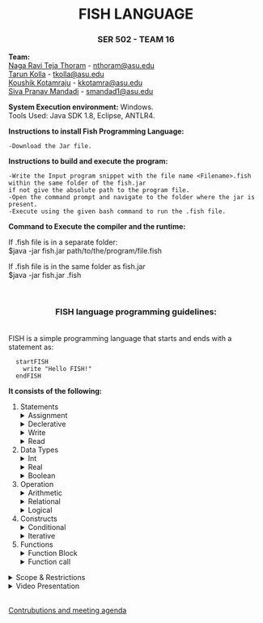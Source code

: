 
 <h1 align="center"> FISH LANGUAGE </h1>  
 <h3 align="center"> SER 502 - TEAM 16 </h3> 

 **Team:** <br> [Naga Ravi Teja Thoram](https://github.com/ravitejathoram)  - nthoram@asu.edu<br>
 [Tarun Kolla](https://github.com/tarunkolla) - tkolla@asu.edu<br>
 [Koushik Kotamraju](https://github.com/koushik1610) - kkotamra@asu.edu<br>
 [Siva Pranav Mandadi](https://github.com/mspranav) - smandad1@asu.edu<br>

 **System Execution environment:** Windows.<br>
 Tools Used: Java SDK 1.8, Eclipse, ANTLR4.<br>

 **Instructions to install Fish Programming Language:**<br>
 
    -Download the Jar file.
 
 **Instructions to build and execute the program:**<br>

    -Write the Input program snippet with the file name <Filename>.fish within the same folder of the fish.jar
    if not give the absolute path to the program file.
    -Open the command prompt and navigate to the folder where the jar is present.
    -Execute using the given bash command to run the .fish file. 
 
 **Command to Execute the compiler and the runtime:**<br>

  If .fish file is in a separate folder:<br>
  $java -jar fish.jar path/to/the/program/file.fish 

  If .fish file is in the same folder as fish.jar<br>
  $java -jar fish.jar <filename>.fish
 
 <br>

<h3 align="center"> FISH language programming guidelines: </h3>

 <br>
FISH is a simple programming language that starts and ends with a statement as: 
 
  
 ```
   startFISH
     write "Hello FISH!"
   endFISH
 ```
 
 **It consists of the following:**
 <ol type="1">

   <li>Statements</li>
  
  <details>
  <summary>Assignment</summary>
   <p>
    Fish language supports assignment statements and can be writen as: 
	   
   ```
   $f
   f = 1
   ```
   </p>
   </details>
  
  <details>
 <summary>Declerative</summary>
   <p>
  Data types should be declared with a $ sign as:
  
  ```
  $a $b
  ```
   </p>
    </details>
  
  <details>
 <summary>Write</summary>
   <p>
    Write is used to display a promt such as:
    
    ```
    $f
    f=27
    write f
    ```
   Write can also be used to display portion of a line: 
   
   ```
   write "Keep fishing"
   ```
   </p>
  </details>
  
  
  <details>
 <summary>Read</summary>
   <p>
    Read is used for obtaining input of the primitive types such as Int and can be writen as:
    
   ```
   $f
   write "give the value of f:"
   read f
   ```
   </p>
    </details>
 <li>Data Types</li>
 <details>
 <summary>Int</summary>
  <p>
   It is recommended that Integer values are to be declared at the start of the program and can be initialized as follows:
  
   ```
   $f
   f = 0
   ```
   We can also have multiple initializations on the same line
   
   ```
   $f $i
   f = 0 i = -1
   ```
  </p>
  </details>
  
  <details>
 <summary>Real</summary>
 <p>
 Real numbers such as 1.0, 2.2, 3.67 etc., can be intialized as follows:
  
  ```
  $f
  f = 2.7
  ```
  As Fish language supports dynamic typing we do not have to specify the type.
 </p>
 
  </details>
  <details>
 <summary>Boolean</summary>
   <p>
    Fish supports boolean types and can be intialized as:
	   
   ```
   $f
   f = true
   $i
   i = false
   ```
   </p>
    </details>

  <li>Operation</li>
    <details>
 <summary>Arithmetic</summary>
   <p>
    Fish programming language suports arthmetic operations such as adition '+', subraction '-', multiplication '*', division '/', modulus '%'.	
   
   ```
   $f
   $i
   $operate
   i = 2
   read f
   
  operate = (f % 3) - i
  
  write operate
   ```
   </p>
    </details>
    
   <details>
 <summary>Relational</summary>
   <p>
   Fish supports relational operators such as equalto '==', notequalto '!=', lessthan '<', graterthan '>', lessthaorequalto '<=', greaterthanorequlato'>='. 
   
   ```
   $f $i
   f = 2
   read i
   if(i >= 2):
       wiite "i is greater than or equal to 2"
   endif
   ```
   </p>
    </details>
    
  <details>
 <summary>Logical</summary>
   <p>
   Logical operators AND '&&' , OR '||' are supported by fish and their syntax is as follows:
   
   ```
   $f
   f=1
   if(f&&1):
       write "It works"
   endif
   ```
   </p>
    </details>
   
   
  <li>Constructs</li>
    <details>
 <summary>Conditional</summary>
   <p>
    If is a control flow statement that starts as if(): and ends with endif as:
   
   ```
    $f
    read f
    
    if(f == 0):
        write "f is zero"
    endif 
   ```
   If can also be followed with an else sattement:
   
   ```
   $f $i $s $h
   f=0 i=1
   read h
   
   if( h == 0):
       s = f + i
       write s
   else:
       s = f * i
       write s
   endif
   ```
   </p>
    </details>
   
   <details>
   <summary>Iterative</summary>
   <p>
    The loop statement continually executes a block while a particular condition is true. Its syntax can be expressed as:
   
   ```
    $f
    f=4
    loop(f > 1):
        write f
	f = f - 1
    endloop
   ```
   </p>
   </details>
   <li>Functions</li>
   <details>
   <summary>Function Block</summary>
   <p>
   Fish language supports functions that start with fun(), ends with endfun and should have a return as:
	   
   ```
   fun NAME($f):
       <statements>
       <return Statement> 
   endfun    
   ```
   </p>
   </details>
    <details>
   <summary>Function call</summary>
   <p>
   Functions in Fish supports function calls as that also writes return values:
	 
   ```
   $f $i
   f = NAME(<argument>)
   f = i + NAME(<argument>)
   write NAME(<argument>)
   ```
   </p>
   </details>
   
</ol> 

 
 
 <details>
 <summary>Scope & Restrictions</summary>
 <p>xyz</p>
 </details>
 
<details>
 <summary>Video Presentation</summary>
 <p>xyz</p>
 </details>
 
 <br>



 [Contrubutions and meeting agenda](doc/contribution.txt) 

